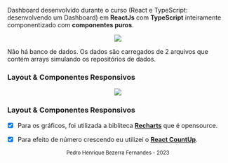

Dashboard desenvolvido durante o curso (React e TypeScript: desenvolvendo um Dashboard) em **ReactJs** com **TypeScript** inteiramente componentizado com **componentes puros**.

<div align="center" >
  <img src="./docs/assets/minhacarteirapreview.gif">
</div>




Não há banco de dados. Os dados são carregados de 2 arquivos que contém arrays simulando os repositórios de dados.


### Layout & Componentes Responsivos

<div align="center" >
  <img src="./docs/assets/resposiveview.png">
</div>

### Layout & Componentes Responsivos

- [x] Para os gráficos, foi utilizada a bibliteca [**Recharts**](http://recharts.org/en-US) que é opensource.
- [x] Para efeito de número crescendo eu utilizei o [**React CountUp**](https://www.npmjs.com/package/react-countup).


<div align="center">
  <small>Pedro Henrique Bezerra Fernandes - 2023</small>
</div>